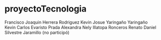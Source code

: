 # proyectoTecnologia 
Francisco Joaquin Herrera Rodriguez
Kevin Josue Yaringaño Yaringaño
Kevin Carlos Evaristo Prada
Alexandra Nely Illatopa Ronceros
Renato Daniel Silvestre Jaramillo (no participó)